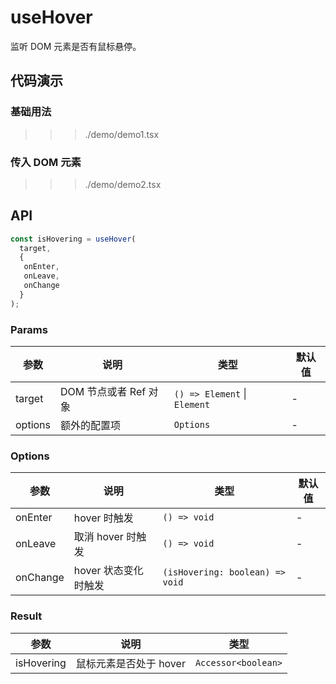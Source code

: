 # useHover

监听 DOM 元素是否有鼠标悬停。

## 代码演示

### 基础用法

>>> ./demo/demo1.tsx

### 传入 DOM 元素

>>> ./demo/demo2.tsx

## API

```javascript
const isHovering = useHover(
  target,
  {
   onEnter,
   onLeave,
   onChange
  }
);
```

### Params

| 参数    | 说明                  | 类型                          | 默认值 |
| ------- | --------------------- | ----------------------------- | ------ |
| target  | DOM 节点或者 Ref 对象 | `() => Element` \| `Element`  | -      |
| options | 额外的配置项          | `Options`                     | -      |

### Options

| 参数     | 说明                 | 类型                            | 默认值 |
| -------- | -------------------- | ------------------------------- | ------ |
| onEnter  | hover 时触发         | `() => void`                    | -      |
| onLeave  | 取消 hover 时触发    | `() => void`                    | -      |
| onChange | hover 状态变化时触发 | `(isHovering: boolean) => void` | -      |

### Result

| 参数       | 说明                   | 类型                |
| ---------- | ---------------------- | ------------------- |
| isHovering | 鼠标元素是否处于 hover | `Accessor<boolean>` |
